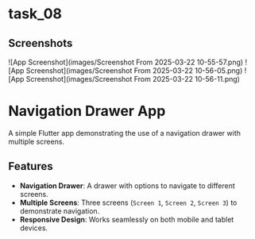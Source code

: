# task_08

## Screenshots

![App Screenshot](images/Screenshot From 2025-03-22 10-55-57.png) 
![App Screenshot](images/Screenshot From 2025-03-22 10-56-05.png) 
![App Screenshot](images/Screenshot From 2025-03-22 10-56-11.png) 

# Navigation Drawer App

A simple Flutter app demonstrating the use of a navigation drawer with multiple screens.

## Features

- **Navigation Drawer**: A drawer with options to navigate to different screens.
- **Multiple Screens**: Three screens (`Screen 1`, `Screen 2`, `Screen 3`) to demonstrate navigation.
- **Responsive Design**: Works seamlessly on both mobile and tablet devices.

